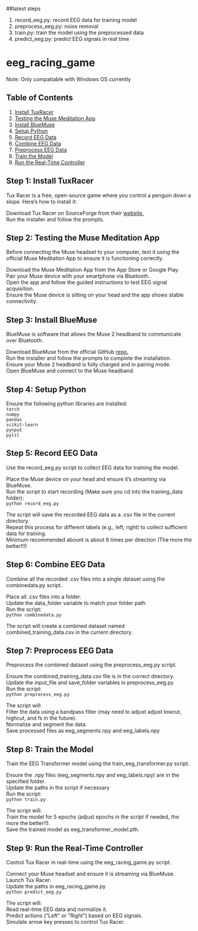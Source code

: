 ##latest steps
1. record_eeg.py: record EEG data for training model
2. preprocess_eeg.py: noise removal
3. train.py: train the model using the preprocessed data
4. predict_eeg.py: predict EEG signals in real time

# eeg_racing_game
Note: Only compatiable with Windows OS currently

## Table of Contents
1. [Install TuxRacer](#step-1-install-tuxracer)
2. [Testing the Muse Meditation App](#step-2-testing-the-muse-meditation-app)
3. [Install BlueMuse](#step-3-install-bluemuse)
4. [Setup Python](#step-4-setup-python)
5. [Record EEG Data](#step-5-record-eeg-data)
6. [Combine EEG Data](#step-6-combine-eeg-data)
7. [Preprocess EEG Data](#step-7-preprocess-eeg-data)
8. [Train the Model](#step-8-train-the-model)
9. [Run the Real-Time Controller](#step-9-run-the-real-time-controller)


## Step 1: Install TuxRacer
Tux Racer is a free, open-source game where you control a penguin down a slope. Here’s how to install it:

Download Tux Racer on SourceForge from their [website.](https://tuxracer.sourceforge.net/download.html#Windows)\
Run the installer and follow the prompts.

## Step 2: Testing the Muse Meditation App

Before connecting the Muse headset to your computer, test it using the official Muse Meditation App to ensure it is functioning correctly.

Download the Muse Meditation App from the App Store or Google Play.\
Pair your Muse device with your smartphone via Bluetooth.\
Open the app and follow the guided instructions to test EEG signal acquisition.\
Ensure the Muse device is sitting on your head and the app shows stable connectivity.


## Step 3: Install BlueMuse

BlueMuse is software that allows the Muse 2 headband to communicate over Bluetooth.

Download BlueMuse from the official GitHub [repo.](https://github.com/kowalej/BlueMuse)\
Run the installer and follow the prompts to complete the installation.\
Ensure your Muse 2 headband is fully charged and in pairing mode.\
Open BlueMuse and connect to the Muse headband.

## Step 4: Setup Python 

Ensure the following python libraries are installed:\
```torch```\
```numpy```\
```pandas```\
```scikit-learn```\
```pynput```\
```pylsl```

## Step 5: Record EEG Data

Use the record_eeg.py script to collect EEG data for training the model.

Place the Muse device on your head and ensure it’s streaming via BlueMuse.\
Run the script to start recording (Make sure you cd into the training_data folder):\
```python record_eeg.py```

The script will save the recorded EEG data as a .csv file in the current directory.\
Repeat this process for different labels (e.g., left, right) to collect sufficient data for training.\
Minimum recommended abount is about 6 times per direction (The more the better!!!)

## Step 6: Combine EEG Data

Combine all the recorded .csv files into a single dataset using the combinedata.py script.

Place all .csv files into a folder.\
Update the data_folder variable to match your folder path\
Run the script:\
```python combinedata.py```

The script will create a combined dataset named combined_training_data.csv in the current directory.

## Step 7: Preprocess EEG Data

Preprocess the combined dataset using the preprocess_eeg.py script.

Ensure the combined_training_data.csv file is in the correct directory.\
Update the input_file and save_folder variables in preprocess_eeg.py\
Run the script:\
```python preprocess_eeg.py```

The script will:\
Filter the data using a bandpass filter (may need to adjust adjust lowcut, highcut, and fs in the future).\
Normalize and segment the data.\
Save processed files as eeg_segments.npy and eeg_labels.npy

## Step 8: Train the Model

Train the EEG Transformer model using the train_eeg_transformer.py script.

Ensure the .npy files (eeg_segments.npy and eeg_labels.npy) are in the specified folder.\
Update the paths in the script if necessary\
Run the script:\
```python train.py```

The script will:\
Train the model for 5 epochs (adjust epochs in the script if needed, the more the better!!).\
Save the trained model as eeg_transformer_model.pth.

## Step 9: Run the Real-Time Controller

Control Tux Racer in real-time using the eeg_racing_game.py script.

Connect your Muse headset and ensure it is streaming via BlueMuse.\
Launch Tux Racer.\
Update the paths in eeg_racing_game.py\
```python predict_eeg.py```

The script will:\
Read real-time EEG data and normalize it.\
Predict actions ("Left" or "Right") based on EEG signals.\
Simulate arrow key presses to control Tux Racer.

